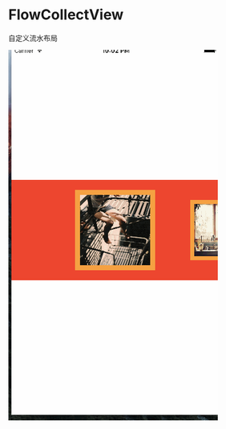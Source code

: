 # FlowCollectView
自定义流水布局

![秀秀](https://raw.githubusercontent.com/YYDreams/FlowCollectView/master/FlowCollectView/1.gif)
